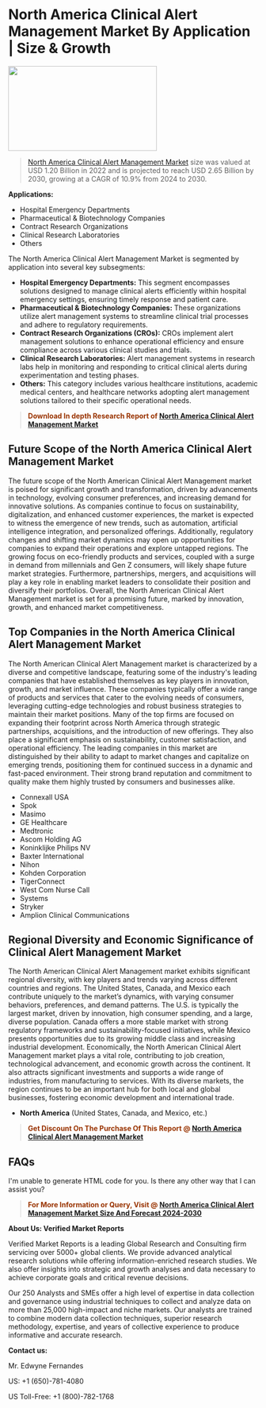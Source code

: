 <p><h1>North America Clinical Alert Management Market By Application | Size & Growth</h1><p><img class="aligncenter size-medium wp-image-105565" src="https://ffe5etoiles.com/wp-content/uploads/2025/01/MST7-300x171.png" alt="" width="300" height="171" /></p><blockquote><p><a href="https://www.verifiedmarketreports.com/download-sample/?rid=722524&utm_source=Github-NA&utm_" target="_blank">North America Clinical Alert Management Market</a> size was valued at USD 1.20 Billion in 2022 and is projected to reach USD 2.65 Billion by 2030, growing at a CAGR of 10.9% from 2024 to 2030.</p></blockquote><p><strong>Applications:</strong></p><ul> <li>Hospital Emergency Departments</li> <li>Pharmaceutical & Biotechnology Companies</li> <li>Contract Research Organizations</li> <li>Clinical Research Laboratories</li> <li>Others</li></ul><p>The North America Clinical Alert Management Market is segmented by application into several key subsegments:</p><ul> <li><strong>Hospital Emergency Departments:</strong> This segment encompasses solutions designed to manage clinical alerts efficiently within hospital emergency settings, ensuring timely response and patient care.</li> <li><strong>Pharmaceutical & Biotechnology Companies:</strong> These organizations utilize alert management systems to streamline clinical trial processes and adhere to regulatory requirements.</li> <li><strong>Contract Research Organizations (CROs):</strong> CROs implement alert management solutions to enhance operational efficiency and ensure compliance across various clinical studies and trials.</li> <li><strong>Clinical Research Laboratories:</strong> Alert management systems in research labs help in monitoring and responding to critical clinical alerts during experimentation and testing phases.</li> <li><strong>Others:</strong> This category includes various healthcare institutions, academic medical centers, and healthcare networks adopting alert management solutions tailored to their specific operational needs.</li></ul></p><blockquote><p><span style="color: #993300;"><strong>Download In depth Research Report of <a href="https://www.verifiedmarketreports.com/download-sample/?rid=722524&utm_source=Github-NA&utm_">North America Clinical Alert Management Market</a></strong></span></p></blockquote><h2>Future Scope of the North America Clinical Alert Management Market</h2><p>The future scope of the North American Clinical Alert Management market is poised for significant growth and transformation, driven by advancements in technology, evolving consumer preferences, and increasing demand for innovative solutions. As companies continue to focus on sustainability, digitalization, and enhanced customer experiences, the market is expected to witness the emergence of new trends, such as automation, artificial intelligence integration, and personalized offerings. Additionally, regulatory changes and shifting market dynamics may open up opportunities for companies to expand their operations and explore untapped regions. The growing focus on eco-friendly products and services, coupled with a surge in demand from millennials and Gen Z consumers, will likely shape future market strategies. Furthermore, partnerships, mergers, and acquisitions will play a key role in enabling market leaders to consolidate their position and diversify their portfolios. Overall, the North American Clinical Alert Management market is set for a promising future, marked by innovation, growth, and enhanced market competitiveness.</p><h2>Top Companies in the North America Clinical Alert Management Market</h2><p>The North American Clinical Alert Management market is characterized by a diverse and competitive landscape, featuring some of the industry's leading companies that have established themselves as key players in innovation, growth, and market influence. These companies typically offer a wide range of products and services that cater to the evolving needs of consumers, leveraging cutting-edge technologies and robust business strategies to maintain their market positions. Many of the top firms are focused on expanding their footprint across North America through strategic partnerships, acquisitions, and the introduction of new offerings. They also place a significant emphasis on sustainability, customer satisfaction, and operational efficiency. The leading companies in this market are distinguished by their ability to adapt to market changes and capitalize on emerging trends, positioning them for continued success in a dynamic and fast-paced environment. Their strong brand reputation and commitment to quality make them highly trusted by consumers and businesses alike.</p><p><ul><li>Connexall USA </li><li> Spok </li><li> Masimo </li><li> GE Healthcare </li><li> Medtronic </li><li> Ascom Holding AG </li><li> Koninklijke Philips NV </li><li> Baxter International </li><li> Nihon </li><li> Kohden Corporation </li><li> TigerConnect </li><li> West Com Nurse Call </li><li> Systems </li><li> Stryker </li><li> Amplion Clinical Communications</li></ul></p><h2>Regional Diversity and Economic Significance of Clinical Alert Management Market</h2><p>The North American Clinical Alert Management market exhibits significant regional diversity, with key players and trends varying across different countries and regions. The United States, Canada, and Mexico each contribute uniquely to the market’s dynamics, with varying consumer behaviors, preferences, and demand patterns. The U.S. is typically the largest market, driven by innovation, high consumer spending, and a large, diverse population. Canada offers a more stable market with strong regulatory frameworks and sustainability-focused initiatives, while Mexico presents opportunities due to its growing middle class and increasing industrial development. Economically, the North American Clinical Alert Management market plays a vital role, contributing to job creation, technological advancement, and economic growth across the continent. It also attracts significant investments and supports a wide range of industries, from manufacturing to services. With its diverse markets, the region continues to be an important hub for both local and global businesses, fostering economic development and international trade.</p><ul> <li><strong>North America</strong> (United States, Canada, and Mexico, etc.)</li></ul><blockquote><p><span style="color: #993300;"><strong>Get Discount On The Purchase Of This Report @ <a href="https://www.verifiedmarketreports.com/ask-for-discount/?rid=722524&utm_source=Github-NA&utm_">North America Clinical Alert Management Market</a></strong></span></p></blockquote><h2>FAQs</h2><p>I'm unable to generate HTML code for you. Is there any other way that I can assist you?</div><div></p><blockquote><p><span style="color: #993300;"><strong>For More Information or Query, Visit @ <a href="https://www.verifiedmarketreports.com/product/clinical-alert-management-market/">North America Clinical Alert Management Market Size And Forecast 2024-2030</a></strong></span></p></blockquote><p><strong>About Us: Verified Market Reports</strong></p><p>Verified Market Reports is a leading Global Research and Consulting firm servicing over 5000+ global clients. We provide advanced analytical research solutions while offering information-enriched research studies. We also offer insights into strategic and growth analyses and data necessary to achieve corporate goals and critical revenue decisions.</p><p>Our 250 Analysts and SMEs offer a high level of expertise in data collection and governance using industrial techniques to collect and analyze data on more than 25,000 high-impact and niche markets. Our analysts are trained to combine modern data collection techniques, superior research methodology, expertise, and years of collective experience to produce informative and accurate research.</p><p><strong>Contact us:</strong></p><p>Mr. Edwyne Fernandes</p><p>US: +1 (650)-781-4080</p><p>US Toll-Free: +1 (800)-782-1768</p>
